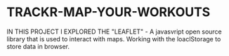 # TRACKR-MAP-YOUR-WORKOUTS
IN THIS PROJECT I EXPLORED THE "LEAFLET" - A javasvript open source library that is used to interact with maps.
Working with the loaclStorage to store data in browser.
